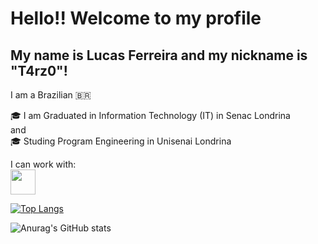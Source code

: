 <h1>Hello!! 
Welcome to my profile</h1>
<h2>My name is Lucas Ferreira and my nickname is "T4rz0"!</h2>

I am a Brazilian 🇧🇷


🎓 I am Graduated in Information Technology (IT) in Senac Londrina
<br>
and
<br>
🎓 Studing Program Engineering in Unisenai Londrina

I can work with:
<br>
<img loading="lazy" src="![image](https://github.com/user-attachments/assets/aa5c54c1-3842-4f2f-b718-9e30cc0a7746)
" width="40" height="40"/>

[![Top Langs](https://github-readme-stats.vercel.app/api/top-langs/?username=T4rz0&theme=dark)](https://github.com/anuraghazra/github-readme-stats)

![Anurag's GitHub stats](https://github-readme-stats.vercel.app/api?username=T4rz0&show_icons=true&theme=dark)
